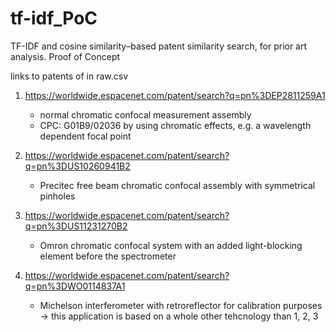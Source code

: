 # tf-idf_PoC
TF-IDF and cosine similarity–based patent similarity search, for prior art analysis. Proof of Concept


links to patents of in raw.csv

1) https://worldwide.espacenet.com/patent/search?q=pn%3DEP2811259A1
    - normal chromatic confocal measurement assembly
    - CPC: G01B9/02036 by using chromatic effects, e.g. a wavelength dependent focal point

2) https://worldwide.espacenet.com/patent/search?q=pn%3DUS10260941B2
    - Precitec free beam chromatic confocal assembly with symmetrical pinholes

3) https://worldwide.espacenet.com/patent/search?q=pn%3DUS11231270B2
    - Omron chromatic confocal system with an added light-blocking element before the spectrometer

4) https://worldwide.espacenet.com/patent/search?q=pn%3DWO0114837A1
    - Michelson interferometer with retroreflector for calibration purposes
    -> this application is based on a whole other tehcnology than 1, 2, 3
